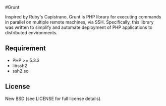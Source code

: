 #Grunt

Inspired by Ruby's Capistrano, Grunt is PHP library for executing commands in parallel on multiple remote machines, via SSH. Specifically, this library was written to simplify and automate deployment of PHP applications to distributed environments.

## Requirement

* PHP >= 5.3.3
* libssh2
* ssh2.so

## License

New BSD (see LICENSE for full license details).